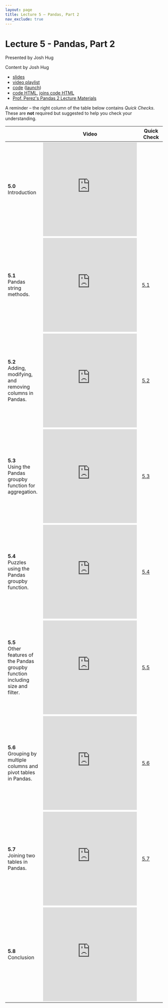 ```yaml
---
layout: page
title: Lecture 5 – Pandas, Part 2
nav_exclude: true
---
```


# Lecture 5 - Pandas, Part 2

Presented by Josh Hug

Content by Josh Hug

- [slides](https://docs.google.com/presentation/d/1HRzZzYUbUQefyRlW7PdUhxdjqlLzNaCxKwfWZmzws7c/edit?usp=sharing)
- [video playlist](https://www.youtube.com/playlist?list=PLQCcNQgUcDfrFDOJNtON1sBlUxwio_anQ)
- [code](https://github.com/DS-100/su21/tree/main/lec/lec05) ([launch](https://data100.datahub.berkeley.edu/hub/user-redirect/git-sync?repo=https://github.com/DS-100/su21&subPath=lec/lec05/&branch=main))
- [code HTML](../../resources/assets/lectures/lec05/05-pandas-ii.html), [joins code HTML](../../resources/assets/lectures/lec05/join_demo.html)
- [Prof. Perez's Pandas 2 Lecture Materials](http://ds100.org/sp21/lecture/lec06/)

A reminder – the right column of the table below contains _Quick Checks_. These are **not** required but suggested to help you check your understanding.

<table>
<colgroup>
<col style="width: 25%" />
<col style="width: 25%" />
<col style="width: 25%" />
</colgroup>
<thead>
<tr class="header">
<th></th>
<th>Video</th>
<th>Quick Check</th>
</tr>
</thead>
<tbody>
<tr>
<td><strong>5.0</strong> <br>Introduction</td>
<td><iframe width="300" height="300" height src="https://www.youtube.com/embed/wkYxkNceR6w" frameborder="0" allow="accelerometer; autoplay; encrypted-media; gyroscope; picture-in-picture" allowfullscreen></iframe></td>
<td></td>
</tr>
<tr>
<td><strong>5.1</strong> <br>Pandas string methods.</td>
<td><iframe width="300" height="300" height src="https://www.youtube.com/embed/so4XTHbrgIY" frameborder="0" allow="accelerometer; autoplay; encrypted-media; gyroscope; picture-in-picture" allowfullscreen></iframe></td>
<td><a href="https://docs.google.com/forms/d/e/1FAIpQLSdulA9z7Npo5OYQMOprzLamSuHINH3OT0SPgQSmQ30VSA7bIw/viewform" target="\_blank">5.1</a></td>
</tr>
<tr>
<td><strong>5.2</strong> <br>Adding, modifying, and removing columns in Pandas.</td>
<td><iframe width="300" height="300" height src="https://www.youtube.com/embed/lfG4mc38urY" frameborder="0" allow="accelerometer; autoplay; encrypted-media; gyroscope; picture-in-picture" allowfullscreen></iframe></td>
<td><a href="https://docs.google.com/forms/d/e/1FAIpQLSdpGGdp92m84EjBmE3cVrHV6EOZsAkl9MJvjSp5HHk8V6i3cA/viewform" target="\_blank">5.2</a></td>
</tr>
<tr>
<td><strong>5.3</strong> <br>Using the Pandas groupby function for aggregation.</td>
<td><iframe width="300" height="300" height src="https://www.youtube.com/embed/7ae1DxPSm8I" frameborder="0" allow="accelerometer; autoplay; encrypted-media; gyroscope; picture-in-picture" allowfullscreen></iframe></td>
<td><a href="https://docs.google.com/forms/d/e/1FAIpQLSczuWcieQEvlwsod4aijovgQNFCv2r519UCF6oNZKGNkvYJ6w/viewform" target="\_blank">5.3</a></td>
</tr>
<tr>
<td><strong>5.4</strong> <br>Puzzles using the Pandas groupby function.</td>
<td><iframe width="300" height="300" height src="https://www.youtube.com/embed/NwRnWpxJboA" frameborder="0" allow="accelerometer; autoplay; encrypted-media; gyroscope; picture-in-picture" allowfullscreen></iframe></td>
<td><a href="https://docs.google.com/forms/d/e/1FAIpQLSe9mRVySxfSGm-oaU8HKZ_LFvppg0bL-gAM8XiRWhI3GNhPYw/viewform" target="\_blank">5.4</a></td>
</tr>
<tr>
<td><strong>5.5</strong> <br>Other features of the Pandas groupby function including size and filter.</td>
<td><iframe width="300" height="300" height src="https://www.youtube.com/embed/UOtuqGgCCJo" frameborder="0" allow="accelerometer; autoplay; encrypted-media; gyroscope; picture-in-picture" allowfullscreen></iframe></td>
<td><a href="https://docs.google.com/forms/d/e/1FAIpQLSfUN4k1v2WbrdLJukMX4I2SLqUXJ7kx0O6Bhn5qmTtU4LzTkA/viewform" target="\_blank">5.5</a></td>
</tr>
<tr>
<td><strong>5.6</strong> <br>Grouping by multiple columns and pivot tables in Pandas.</td>
<td><iframe width="300" height="300" height src="https://www.youtube.com/embed/ixaoMEgfB-g" frameborder="0" allow="accelerometer; autoplay; encrypted-media; gyroscope; picture-in-picture" allowfullscreen></iframe></td>
<td><a href="https://docs.google.com/forms/d/e/1FAIpQLSelr-O47_-n9UlojJeILE4kV0buAa5sBHPTv9ETAx60qKci7A/viewform" target="\_blank">5.6</a></td>
</tr>
<tr>
<td><strong>5.7</strong> <br>Joining two tables in Pandas.</td>
<td><iframe width="300" height="300" height src="https://www.youtube.com/embed/RyyOngjQbcI" frameborder="0" allow="accelerometer; autoplay; encrypted-media; gyroscope; picture-in-picture" allowfullscreen></iframe></td>
<td><a href="https://docs.google.com/forms/d/e/1FAIpQLSc2BQREGiqx6ga5pZwNQ87KFJ28ky4EHzl-p26tFi3VkKTqAQ/viewform" target="\_blank">5.7</a></td>
</tr>
<tr>
<td><strong>5.8</strong> <br>Conclusion</td>
<td><iframe width="300" height="300" height src="https://www.youtube.com/embed/bVZZAJal5Bw" frameborder="0" allow="accelerometer; autoplay; encrypted-media; gyroscope; picture-in-picture" allowfullscreen></iframe></td>
<td></td>
</tr>
